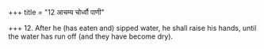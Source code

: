 +++
title = "12 आचम्य चोर्ध्वौ पाणी"

+++
12. After he (has eaten and) sipped water, he shall raise his hands, until the water has run off (and they have become dry).
